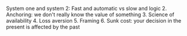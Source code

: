 System one and system 2:
Fast and automatic vs slow and logic
2.
Anchoring: we don't really know the value of something
3.
Science of availability
4.
Loss aversion
5.
Framing
6.
Sunk cost: your decision in the present is affected by the past